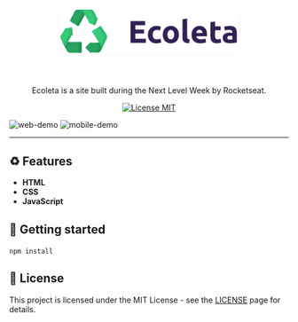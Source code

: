 
<h1 align="center">
<br>
  <img src="public/assets/logo.svg" alt="ECOLETA" width="320">
<br>
<br>
<!-- Welcome to ♻ ECOLETA -->
</h1>

<p align="center">Ecoleta is a site built during the Next Level Week by Rocketseat. </p>

<p align="center">
  <a href="https://opensource.org/licenses/MIT">
    <img src="https://img.shields.io/badge/License-MIT-blue.svg" alt="License MIT">
  </a>
</p>

[//]: # (Add your gifs/images here:)
<div>
  <img src="https://i.ibb.co/Ns5nWny/web.gif" alt="web-demo" height="408">
  <img src="https://i.ibb.co/KFp5xvY/mobile.gif" alt="mobile-demo" height="408">
</div>

<hr />

## ♻ Features
[//]: # (Add the features of your project here:)

-  **HTML**
-  **CSS** 
-  **JavaScript** 

## 🚀 Getting started

`npm install`


## 📝 License

This project is licensed under the MIT License - see the [LICENSE](https://opensource.org/licenses/MIT) page for details.